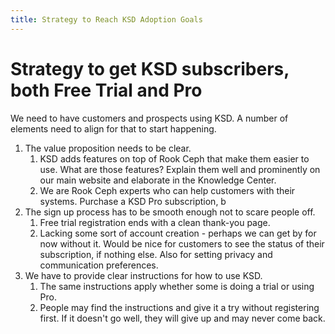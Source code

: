 ```yaml
---
title: Strategy to Reach KSD Adoption Goals
---
```


# Strategy to get KSD subscribers, both Free Trial and Pro

We need to have customers and prospects using KSD. A number of elements need to align for that to start happening.

1. The value proposition needs to be clear.
   1. KSD adds features on top of Rook Ceph that make them easier to use. What are those features? Explain them well and prominently on our main website and elaborate in the Knowledge Center.
   2. We are Rook Ceph experts who can help customers with their systems. Purchase a KSD Pro subscription, b
2. The sign up process has to be smooth enough not to scare people off.
   1. Free trial registration ends with a clean thank-you page.
   2. Lacking some sort of account creation - perhaps we can get by for now without it. Would be nice for customers to see the status of their subscription, if nothing else. Also for setting privacy and communication preferences.
3. We have to provide clear instructions for how to use KSD.
   1. The same instructions apply whether some is doing a trial or using Pro.
   2. People may find the instructions and give it a try without registering first. If it doesn't go well, they will give up and may never come back.

